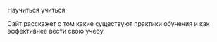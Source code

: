 Научиться учиться

Сайт расскажет о том какие существуют практики обучения и как эффективнее вести свою учебу.